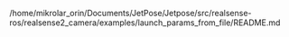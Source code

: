 /home/mikrolar_orin/Documents/JetPose/Jetpose/src/realsense-ros/realsense2_camera/examples/launch_params_from_file/README.md